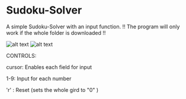 # Sudoku-Solver
A simple Sudoku-Solver with an input function.
!! The program will only work if the whole folder is downloaded !!

![alt text](https://github.com/FabianSig/Soduko-Loeser/blob/main/pictures/unsolved.png?raw=true)
![alt text](https://github.com/FabianSig/Soduko-Loeser/blob/main/pictures/solved.png?raw=true)

CONTROLS:

cursor: Enables each field for input

1-9: Input for each number

'r' : Reset (sets the whole gird to "0" )